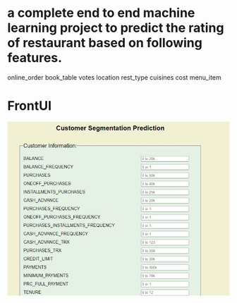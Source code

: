 
# a complete end to end machine learning project to predict the rating of restaurant based on following features.
online_order
book_table
votes
location
rest_type
cuisines
cost
menu_item



# FrontUI
![alt tag](https://github.com/Vinayak-HUB1/Deployment/blob/main/Screenshot%202021-09-23%20154654.jpg)
